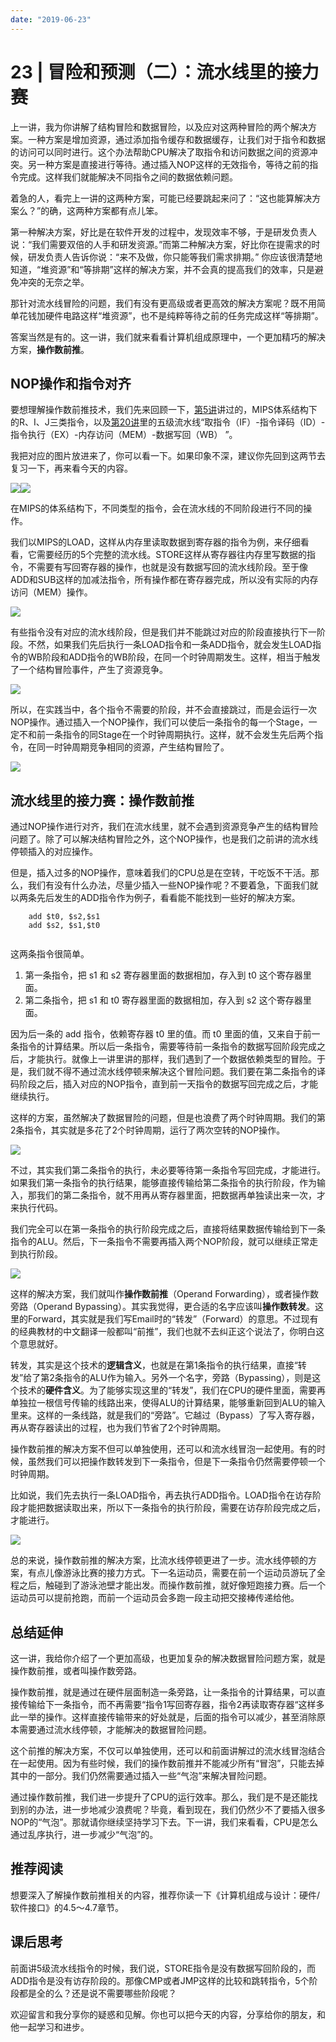 ```yaml
---
date: "2019-06-23"
---  
```

      
# 23 | 冒险和预测（二）：流水线里的接力赛
上一讲，我为你讲解了结构冒险和数据冒险，以及应对这两种冒险的两个解决方案。一种方案是增加资源，通过添加指令缓存和数据缓存，让我们对于指令和数据的访问可以同时进行。这个办法帮助CPU解决了取指令和访问数据之间的资源冲突。另一种方案是直接进行等待。通过插入NOP这样的无效指令，等待之前的指令完成。这样我们就能解决不同指令之间的数据依赖问题。

着急的人，看完上一讲的这两种方案，可能已经要跳起来问了：“这也能算解决方案么？”的确，这两种方案都有点儿笨。

第一种解决方案，好比是在软件开发的过程中，发现效率不够，于是研发负责人说：“我们需要双倍的人手和研发资源。”而第二种解决方案，好比你在提需求的时候，研发负责人告诉你说：“来不及做，你只能等我们需求排期。” 你应该很清楚地知道，“堆资源”和“等排期”这样的解决方案，并不会真的提高我们的效率，只是避免冲突的无奈之举。

那针对流水线冒险的问题，我们有没有更高级或者更高效的解决方案呢？既不用简单花钱加硬件电路这样“堆资源”，也不是纯粹等待之前的任务完成这样“等排期”。

答案当然是有的。这一讲，我们就来看看计算机组成原理中，一个更加精巧的解决方案，**操作数前推**。

## NOP操作和指令对齐

<!-- [[[read_end]]] -->

要想理解操作数前推技术，我们先来回顾一下，[第5讲](https://time.geekbang.org/column/article/93359)讲过的，MIPS体系结构下的R、I、J三类指令，以及[第20讲](https://time.geekbang.org/column/article/99523)里的五级流水线“取指令（IF）-指令译码（ID）-指令执行（EX）-内存访问（MEM）-数据写回（WB） ”。

我把对应的图片放进来了，你可以看一下。如果印象不深，建议你先回到这两节去复习一下，再来看今天的内容。

![](./httpsstatic001geekbangorgresourceimageb1bfb1ade5f8de67b172bf7b4ec9f63589bf.jpeg)![](./httpsstatic001geekbangorgresourceimage1ead1e880fa8b1eab511583267e68f0541ad.jpeg)

在MIPS的体系结构下，不同类型的指令，会在流水线的不同阶段进行不同的操作。

我们以MIPS的LOAD，这样从内存里读取数据到寄存器的指令为例，来仔细看看，它需要经历的5个完整的流水线。STORE这样从寄存器往内存里写数据的指令，不需要有写回寄存器的操作，也就是没有数据写回的流水线阶段。至于像ADD和SUB这样的加减法指令，所有操作都在寄存器完成，所以没有实际的内存访问（MEM）操作。

![](./httpsstatic001geekbangorgresourceimageb6d4b66ea9ca3300c7f71e91aaa6b6428fd4.jpg)

有些指令没有对应的流水线阶段，但是我们并不能跳过对应的阶段直接执行下一阶段。不然，如果我们先后执行一条LOAD指令和一条ADD指令，就会发生LOAD指令的WB阶段和ADD指令的WB阶段，在同一个时钟周期发生。这样，相当于触发了一个结构冒险事件，产生了资源竞争。

![](./httpsstatic001geekbangorgresourceimage9e5f9e62ab3b42e445d65accf0549badf45f.jpeg)

所以，在实践当中，各个指令不需要的阶段，并不会直接跳过，而是会运行一次NOP操作。通过插入一个NOP操作，我们可以使后一条指令的每一个Stage，一定不和前一条指令的同Stage在一个时钟周期执行。这样，就不会发生先后两个指令，在同一时钟周期竞争相同的资源，产生结构冒险了。

![](./httpsstatic001geekbangorgresourceimagec142c16643d83dd534d3d97d0d7ad8e30d42.jpg)

## 流水线里的接力赛：操作数前推

通过NOP操作进行对齐，我们在流水线里，就不会遇到资源竞争产生的结构冒险问题了。除了可以解决结构冒险之外，这个NOP操作，也是我们之前讲的流水线停顿插入的对应操作。

但是，插入过多的NOP操作，意味着我们的CPU总是在空转，干吃饭不干活。那么，我们有没有什么办法，尽量少插入一些NOP操作呢？不要着急，下面我们就以两条先后发生的ADD指令作为例子，看看能不能找到一些好的解决方案。

```
    add $t0, $s2,$s1
    add $s2, $s1,$t0
    

```

这两条指令很简单。

1.  第一条指令，把 s1 和 s2 寄存器里面的数据相加，存入到 t0 这个寄存器里面。
2.  第二条指令，把 s1 和 t0 寄存器里面的数据相加，存入到 s2 这个寄存器里面。

因为后一条的 add 指令，依赖寄存器 t0 里的值。而 t0 里面的值，又来自于前一条指令的计算结果。所以后一条指令，需要等待前一条指令的数据写回阶段完成之后，才能执行。就像上一讲里讲的那样，我们遇到了一个数据依赖类型的冒险。于是，我们就不得不通过流水线停顿来解决这个冒险问题。我们要在第二条指令的译码阶段之后，插入对应的NOP指令，直到前一天指令的数据写回完成之后，才能继续执行。

这样的方案，虽然解决了数据冒险的问题，但是也浪费了两个时钟周期。我们的第2条指令，其实就是多花了2个时钟周期，运行了两次空转的NOP操作。

![](./httpsstatic001geekbangorgresourceimage946994dda2330b07c08530540ae11838c569.jpeg)

不过，其实我们第二条指令的执行，未必要等待第一条指令写回完成，才能进行。如果我们第一条指令的执行结果，能够直接传输给第二条指令的执行阶段，作为输入，那我们的第二条指令，就不用再从寄存器里面，把数据再单独读出来一次，才来执行代码。

我们完全可以在第一条指令的执行阶段完成之后，直接将结果数据传输给到下一条指令的ALU。然后，下一条指令不需要再插入两个NOP阶段，就可以继续正常走到执行阶段。

![](./httpsstatic001geekbangorgresourceimagedc27dceadd35c334974d8270052b37d48c27.jpeg)

这样的解决方案，我们就叫作**操作数前推**（Operand Forwarding），或者操作数旁路（Operand Bypassing）。其实我觉得，更合适的名字应该叫**操作数转发**。这里的Forward，其实就是我们写Email时的“转发”（Forward）的意思。不过现有的经典教材的中文翻译一般都叫“前推”，我们也就不去纠正这个说法了，你明白这个意思就好。

转发，其实是这个技术的**逻辑含义**，也就是在第1条指令的执行结果，直接“转发”给了第2条指令的ALU作为输入。另外一个名字，旁路（Bypassing），则是这个技术的**硬件含义**。为了能够实现这里的“转发”，我们在CPU的硬件里面，需要再单独拉一根信号传输的线路出来，使得ALU的计算结果，能够重新回到ALU的输入里来。这样的一条线路，就是我们的“旁路”。它越过（Bypass）了写入寄存器，再从寄存器读出的过程，也为我们节省了2个时钟周期。

操作数前推的解决方案不但可以单独使用，还可以和流水线冒泡一起使用。有的时候，虽然我们可以把操作数转发到下一条指令，但是下一条指令仍然需要停顿一个时钟周期。

比如说，我们先去执行一条LOAD指令，再去执行ADD指令。LOAD指令在访存阶段才能把数据读取出来，所以下一条指令的执行阶段，需要在访存阶段完成之后，才能进行。

![](./httpsstatic001geekbangorgresourceimage492d49f3a9b1ae2972ac5c6cfca7731bf12d.jpeg)

总的来说，操作数前推的解决方案，比流水线停顿更进了一步。流水线停顿的方案，有点儿像游泳比赛的接力方式。下一名运动员，需要在前一个运动员游玩了全程之后，触碰到了游泳池壁才能出发。而操作数前推，就好像短跑接力赛。后一个运动员可以提前抢跑，而前一个运动员会多跑一段主动把交接棒传递给他。

## 总结延伸

这一讲，我给你介绍了一个更加高级，也更加复杂的解决数据冒险问题方案，就是操作数前推，或者叫操作数旁路。

操作数前推，就是通过在硬件层面制造一条旁路，让一条指令的计算结果，可以直接传输给下一条指令，而不再需要“指令1写回寄存器，指令2再读取寄存器“这样多此一举的操作。这样直接传输带来的好处就是，后面的指令可以减少，甚至消除原本需要通过流水线停顿，才能解决的数据冒险问题。

这个前推的解决方案，不仅可以单独使用，还可以和前面讲解过的流水线冒泡结合在一起使用。因为有些时候，我们的操作数前推并不能减少所有“冒泡”，只能去掉其中的一部分。我们仍然需要通过插入一些“气泡”来解决冒险问题。

通过操作数前推，我们进一步提升了CPU的运行效率。那么，我们是不是还能找到别的办法，进一步地减少浪费呢？毕竟，看到现在，我们仍然少不了要插入很多NOP的“气泡”。那就请你继续坚持学习下去。下一讲，我们来看看，CPU是怎么通过乱序执行，进一步减少“气泡”的。

## 推荐阅读

想要深入了解操作数前推相关的内容，推荐你读一下《计算机组成与设计：硬件/软件接口》的4.5～4.7章节。

## 课后思考

前面讲5级流水线指令的时候，我们说，STORE指令是没有数据写回阶段的，而ADD指令是没有访存阶段的。那像CMP或者JMP这样的比较和跳转指令，5个阶段都是全的么？还是说不需要哪些阶段呢？

欢迎留言和我分享你的疑惑和见解。你也可以把今天的内容，分享给你的朋友，和他一起学习和进步。